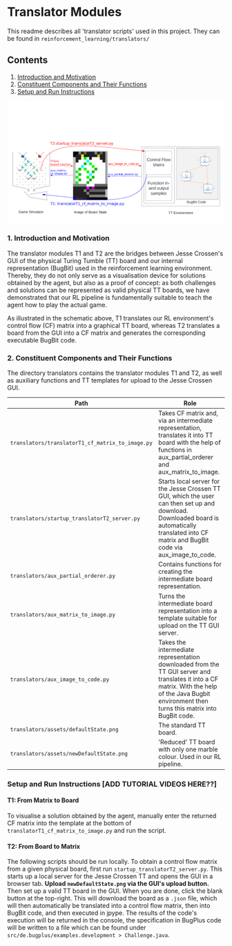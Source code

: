 # Translator Modules

This readme describes all 'translator scripts' used in this project.
They can be found in `reinforcement_learning/translators/`

## Contents

1. [Introduction and Motivation](#intro-and-mot)
2. [Constituent Components and Their Functions](#components-and-functions)
3. [Setup and Run Instructions](#setup-and-run)

![Translators in the context of this project](assets/TT_transl_diagram.png)

### 1. Introduction and Motivation <a name="intro-and-mot"></a>

The translator modules T1 and T2 are the bridges between Jesse Crossen's GUI of the physical Turing Tumble (TT) board
and our internal representation (BugBit) used in the reinforcement learning environment. Thereby, they do not only serve
as a visualisation device for solutions obtained by the agent, but also as a proof of concept: as both challenges and
solutions can be represented as valid physical TT boards, we have demonstrated that our RL pipeline is fundamentally
suitable to teach the agent how to play the actual game.

As illustrated in the schematic above, T1 translates our RL environment's control flow (CF) matrix into a graphical TT
board, whereas T2 translates a board from the GUI into a CF matrix and generates the corresponding executable BugBit
code.

### 2. Constituent Components and Their Functions <a name="components-and-functions"></a>

The directory translators contains the translator modules T1 and T2, as well as auxiliary functions and TT templates for
upload to the Jesse Crossen GUI.

| Path                                             | Role                                                                                                                                                                                              |
|--------------------------------------------------|---------------------------------------------------------------------------------------------------------------------------------------------------------------------------------------------------|
| `translators/translatorT1_cf_matrix_to_image.py` | Takes CF matrix and, via an intermediate representation, translates it into TT board with the help of functions in aux_partial_orderer and aux_matrix_to_image.                                   |
| `translators/startup_translatorT2_server.py`     | Starts local server for the Jesse Crossen TT GUI, which the user can then set up and download. Downloaded board is automatically translated into CF matrix and BugBit code via aux_image_to_code. |
| `translators/aux_partial_orderer.py`             | Contains functions for creating the intermediate board representation.                                                                                                                            |
| `translators/aux_matrix_to_image.py`             | Turns the intermediate board representation into a template suitable for upload on the TT GUI server.                                                                                             |
| `translators/aux_image_to_code.py`               | Takes the intermediate representation downloaded from the TT GUI server and translates it into a CF matrix. With the help of the Java Bugbit environment then turns this matrix into BugBit code. |
| `translators/assets/defaultState.png`            | The standard TT board.                                                                                                                                                                            |
| `translators/assets/newDefaultState.png`         | 'Reduced' TT board with only one marble colour. Used in our RL pipeline.                                                                                                                          |

### Setup and Run Instructions <a name="setup-and-run"></a> [ADD TUTORIAL VIDEOS HERE??]

#### T1: From Matrix to Board

To visualise a solution obtained by the agent, manually enter the returned CF matrix into the template at the bottom
of `translatorT1_cf_matrix_to_image.py` and run the script.

#### T2: From Board to Matrix

The following scripts should be run locally.
To obtain a control flow matrix from a given physical board, first run `startup_translatorT2_server.py`. This starts up
a local server for the Jesse Crossen TT and opens the GUI in a browser tab. **Upload `newDefaultState.png` via the
GUI's upload button.** Then set up a valid TT board in the GUI. When you are done, click the blank button at the
top-right. This will download the board as a `.json` file, which will then automatically be translated into a control
flow matrix, then into BugBit code, and then executed in jpype. The results of the code's execution will be returned in
the console, the specification in BugPlus code will be written to a file which can be found
under `src/de.bugplus/examples.development > Challenge.java`. 